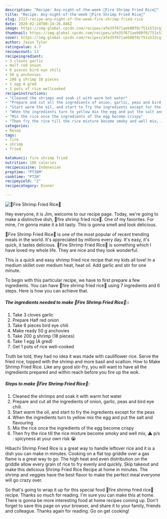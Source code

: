 ```yaml
---
description: "Recipe: Any-night-of-the-week 🍤Fire Shrimp Fried Rice🍤"
title: "Recipe: Any-night-of-the-week 🍤Fire Shrimp Fried Rice🍤"
slug: 2727-recipe-any-night-of-the-week-fire-shrimp-fried-rice
date: 2020-02-24T00:14:26.846Z
image: https://img-global.cpcdn.com/recipes/afe35f671aeb08f0/751x532cq70/🍤fire-shrimp-fried-rice🍤-recipe-main-photo.jpg
thumbnail: https://img-global.cpcdn.com/recipes/afe35f671aeb08f0/751x532cq70/🍤fire-shrimp-fried-rice🍤-recipe-main-photo.jpg
cover: https://img-global.cpcdn.com/recipes/afe35f671aeb08f0/751x532cq70/🍤fire-shrimp-fried-rice🍤-recipe-main-photo.jpg
author: Jason Tyler
ratingvalue: 4.7
reviewcount: 13
recipeingredient:
- 3 cloves garlic
- Half red onion
- 6 pieces bird eye chili
- 50 g anchovies
- 200 g shrimp 18 pieces
- 1 egg A gred
- 1 pots of rice wellcooked
recipeinstructions:
- "Cleaned the shrimps and soak it with warm hot water"
- "Prepare and cut all the ingredients of onion, garlic, peas and bird eye chili."
- "Start warm the oil, and start to fry the ingredients except for the peas"
- "When the ingredients turn to yellow mix the egg and put the salt and flavouring"
- "Mix the rice once the ingredients of the egg become crispy"
- "Then fry the rice till the rice mixture become smoky and well mix, ⚠️ p/s : spicyness at your own risk 😭"
categories:
- Resep
tags:
- fire
- shrimp
- fried

katakunci: fire shrimp fried
nutrition: 186 calories
recipecuisine: Indonesian
preptime: "PT36M"
cooktime: "PT2H"
recipeyield: "2"
recipecategory: Dinner

---
```



![🍤Fire Shrimp Fried Rice🍤](https://img-global.cpcdn.com/recipes/afe35f671aeb08f0/751x532cq70/🍤fire-shrimp-fried-rice🍤-recipe-main-photo.jpg)

Hey everyone, it is Jim, welcome to our recipe page. Today, we're going to make a distinctive dish, 🍤fire shrimp fried rice🍤. One of my favorites. For mine, I'm gonna make it a bit tasty. This is gonna smell and look delicious.

🍤Fire Shrimp Fried Rice🍤 is one of the most popular of recent trending meals in the world. It's appreciated by millions every day. It's easy, it's quick, it tastes delicious. 🍤Fire Shrimp Fried Rice🍤 is something which I have loved my whole life. They are nice and they look wonderful.

This is a quick and easy shrimp fried rice recipe that my kids all love! In a medium skillet over medium heat, heat oil. Add garlic and stir for one minute.


To begin with this particular recipe, we have to first prepare a few ingredients. You can have 🍤fire shrimp fried rice🍤 using 7 ingredients and 6 steps. Here is how you can achieve that.

##### The ingredients needed to make 🍤Fire Shrimp Fried Rice🍤::

1. Take 3 cloves garlic
1. Prepare Half red onion
1. Take 6 pieces bird eye chili
1. Make ready 50 g anchovies
1. Take 200 g shrimp (18 pieces)
1. Take 1 egg (A gred)
1. Get 1 pots of rice well-cooked


Truth be told, they had no idea it was made with cauliflower rice. Serve the fried rice, topped with the shrimp and more basil and scallion. How to Make Shrimp Fried Rice. Like any good stir-fry, you will want to have all the ingredients prepared and within reach before you fire up the wok. 

##### Steps to make 🍤Fire Shrimp Fried Rice🍤:

1. Cleaned the shrimps and soak it with warm hot water
1. Prepare and cut all the ingredients of onion, garlic, peas and bird eye chili.
1. Start warm the oil, and start to fry the ingredients except for the peas
1. When the ingredients turn to yellow mix the egg and put the salt and flavouring
1. Mix the rice once the ingredients of the egg become crispy
1. Then fry the rice till the rice mixture become smoky and well mix, ⚠️ p/s : spicyness at your own risk 😭


Hibachi Shrimp Fried Rice is a great way to handle leftover rice and it is a dish you can make in minutes. Cooking on a flat top griddle over a gas flame is a great way to go. The high heat and even distribution on the griddle allow every grain of rice to fry evenly and quickly. Skip takeout and make this delicious Shrimp Fried Rice Recipe at home in minutes. The shrimp and veggies have the best flavor to make the perfect meal everyone will go crazy over. 

So that's going to wrap it up for this special food 🍤fire shrimp fried rice🍤 recipe. Thanks so much for reading. I'm sure you can make this at home. There is gonna be more interesting food at home recipes coming up. Don't forget to save this page on your browser, and share it to your family, friends and colleague. Thanks again for reading. Go on get cooking!
